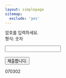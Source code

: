 ```yaml
---
layout: simplepage
sitemap:
  exclude: 'yes'
---
```


<p>
암호를 입력하세요. <br>
형식: 숫자 <br>
  
  <form action = 'answer2.php' method='get' autocomplete='off'>
    <input id = 'passcode' type='text' required><br><br>
    <input type = 'submit' value = '제출합니다.'>
  </form>
</p>

070302

